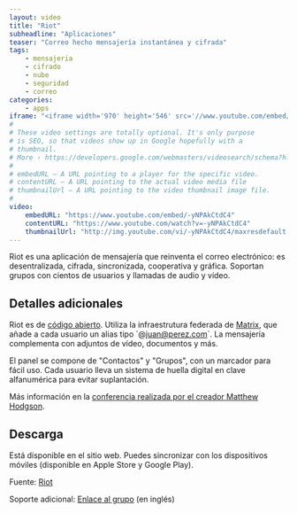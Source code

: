 ```yaml
---
layout: video
title: "Riot"
subheadline: "Aplicaciones"
teaser: "Correo hecho mensajería instantánea y cifrada"
tags:
    - mensajeria
    - cifrado
    - nube
    - seguridad
    - correo
categories:
    - apps
iframe: "<iframe width='970' height='546' src='//www.youtube.com/embed/-yNPAkCtdC4' frameborder='0' allowfullscreen></iframe>"
#
# These video settings are totally optional. It's only purpose
# is SEO, so that videos show up in Google hopefully with a
# thumbnail.
# More › https://developers.google.com/webmasters/videosearch/schema?hl=en&rd=1
#
# embedURL – A URL pointing to a player for the specific video.
# contentURL – A URL pointing to the actual video media file
# thumbnailUrl – A URL pointing to the video thumbnail image file.
#
video:
    embedURL: "https://www.youtube.com/embed/-yNPAkCtdC4"
    contentURL: "https://www.youtube.com/watch?v=-yNPAkCtdC4"
    thumbnailUrl: "http://img.youtube.com/vi/-yNPAkCtdC4/maxresdefault.jpg"
---
```

<!--more-->

Riot es una aplicación de mensajería que reinventa el correo electrónico: es desentralizada, cifrada, sincronizada, cooperativa y gráfica. Soportan grupos con cientos de usuarios y llamadas de audio y vídeo.

## Detalles adicionales

Riot es de [código abierto](https://github.com/vector-im). Utiliza la infraestrutura federada de [Matrix](https://matrix.org/), que añade a cada usuario un alias tipo ´@juan@perez.com´. La mensajería complementa con adjuntos de vídeo, documentos y más.

El panel se compone de "Contactos" y "Grupos", con un marcador para fácil uso. Cada usuario lleva un sistema de huella digital en clave alfanumérica para evitar suplantación.

Más información en la [conferencia realizada por el creador Matthew Hodgson](https://www.youtube.com/watch?v=Nu8LFVtyqKM).

## Descarga

Está disponible en el sitio web. Puedes sincronizar con los dispositivos móviles (disponible en Apple Store y Google Play).

Fuente: [Riot](http://riot.im/)

Soporte adicional: [Enlace al grupo](https://matrix.to/#/#matrix:matrix.org) (en inglés)
